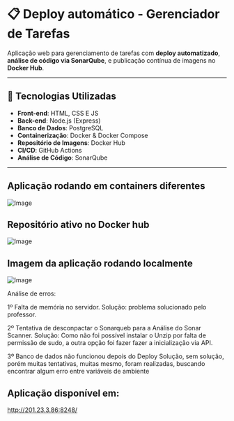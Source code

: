# 📋 Deploy automático - Gerenciador de Tarefas

Aplicação web para gerenciamento de tarefas com **deploy automatizado**, **análise de código via SonarQube**, e publicação contínua de imagens no **Docker Hub**.

---


## 🚀 Tecnologias Utilizadas

- **Front-end**: HTML, CSS E JS
- **Back-end**: Node.js (Express)
- **Banco de Dados**: PostgreSQL
- **Containerização**: Docker & Docker Compose
- **Repositório de Imagens**: Docker Hub
- **CI/CD**: GitHub Actions
- **Análise de Código**: SonarQube

---

## Aplicação rodando em containers diferentes

![Image](https://github.com/user-attachments/assets/839c06c0-a705-450e-a07c-92406ffb3756)

## Repositório ativo no Docker hub

![Image](https://github.com/user-attachments/assets/b864e707-5bfe-4ee1-ad3a-b314330f85c4)

## Imagem da aplicação rodando localmente

![Image](https://github.com/user-attachments/assets/0605157d-1ef8-46ef-9530-7d76a9165459)

Análise de erros:

1º Falta de memória no servidor. 
Solução: problema solucionado pelo professor.

2º Tentativa de desconpactar o Sonarqueb para a Análise do Sonar Scanner.
Solução: Como não foi possível instalar o Unzip por falta de permissão de sudo,
a outra opção foi fazer fazer a inicialização via API.

3º Banco de dados não funcionou depois do Deploy
Solução, sem solução, porém muitas tentativas, muitas mesmo, foram realizadas, buscando encontrar algum
erro entre variáveis de ambiente


## Aplicação disponível em:
http://201.23.3.86:8248/



